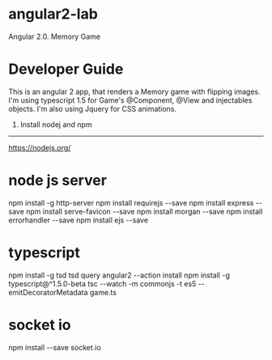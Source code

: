 # angular2-lab
Angular 2.0. Memory Game

Developer Guide
==============

This is an angular 2 app, that renders a Memory game with flipping images.<br/>
I'm using typescript 1.5 for Game's @Component, @View and injectables objects. I'm also using Jquery for CSS animations.<br/>

1. Install nodej and npm
--------------
https://nodejs.org/

# node js server
npm install -g http-server
npm install requirejs --save
npm install express --save
npm install serve-favicon --save
npm install morgan --save
npm install errorhandler --save
npm install ejs --save

# typescript
npm install -g tsd
tsd query angular2 --action install
npm install -g typescript@^1.5.0-beta
tsc --watch -m commonjs -t es5 --emitDecoratorMetadata game.ts

# socket io
npm install --save socket.io

